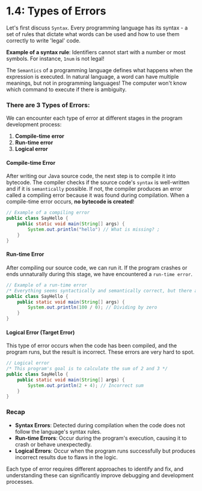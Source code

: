 # 1.4: Types of Errors

Let's first discuss `Syntax`. Every programming language has its syntax - a set of rules that dictate what words can be used and how to use them correctly to write 'legal' code.

**Example of a syntax rule**: Identifiers cannot start with a number or most symbols. For instance, `1num` is not legal!

The `Semantics` of a programming language defines what happens when the expression is executed. In natural language, a word can have multiple meanings, but not in programming languages! The computer won't know which command to execute if there is ambiguity.

### There are 3 Types of Errors:

We can encounter each type of error at different stages in the program development process:
1. **Compile-time error**
2. **Run-time error**
3. **Logical error**

#### Compile-time Error

After writing our Java source code, the next step is to compile it into bytecode. The compiler checks if the source code's `syntax` is well-written and if it is `semantically` possible. If not, the compiler produces an error called a compiling error because it was found during compilation. When a compile-time error occurs, **no bytecode is created**!

```java
// Example of a compiling error
public class SayHello {
    public static void main(String[] args) {
        System.out.println("hello") // What is missing? ;
    }
}
```

#### Run-time Error

After compiling our source code, we can run it. If the program crashes or ends unnaturally during this stage, we have encountered a `run-time error`.

```java
// Example of a run-time error
/* Everything seems syntactically and semantically correct, but there are other rules, like no dividing by zero, that come from mathematics */
public class SayHello {
    public static void main(String[] args) {
        System.out.println(100 / 0); // Dividing by zero
    }
}
```

#### Logical Error (Target Error)

This type of error occurs when the code has been compiled, and the program runs, but the result is incorrect. These errors are very hard to spot.

```java
// Logical error
/* This program's goal is to calculate the sum of 2 and 3 */
public class SayHello {
    public static void main(String[] args) {
        System.out.println(2 + 4); // Incorrect sum
    }
}
```

### Recap

- **Syntax Errors**: Detected during compilation when the code does not follow the language's syntax rules.
- **Run-time Errors**: Occur during the program's execution, causing it to crash or behave unexpectedly.
- **Logical Errors**: Occur when the program runs successfully but produces incorrect results due to flaws in the logic.

Each type of error requires different approaches to identify and fix, and understanding these can significantly improve debugging and development processes.
